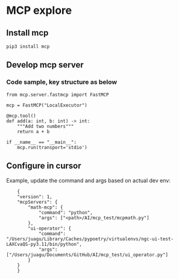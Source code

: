 # MCP explore

## Install mcp 
    pip3 install mcp
## Develop mcp server
### Code sample, key structure as below
    from mcp.server.fastmcp import FastMCP
    
    mcp = FastMCP("LocalExecutor")
    
    @mcp.tool()
    def add(a: int, b: int) -> int:
        """Add two numbers"""
        return a + b
        
    if __name__ == "__main__":
        mcp.run(transport='stdio')
    
## Configure in cursor
Example, update the command and args based on actual dev env:
```
    {
    "version": 1,
    "mcpServers": {
        "math-mcp": {
            "command": "python",
            "args": ["<path>/AI/mcp_test/mcpmath.py"]
        },
        "ui-operator": {
            "command": "/Users/juagu/Library/Caches/pypoetry/virtualenvs/ngc-ui-test-LAXCvaQS-py3.11/bin/python",
            "args": ["/Users/juagu/Documents/GitHub/AI/mcp_test/ui_operator.py"]
        }
    }
    }
```
